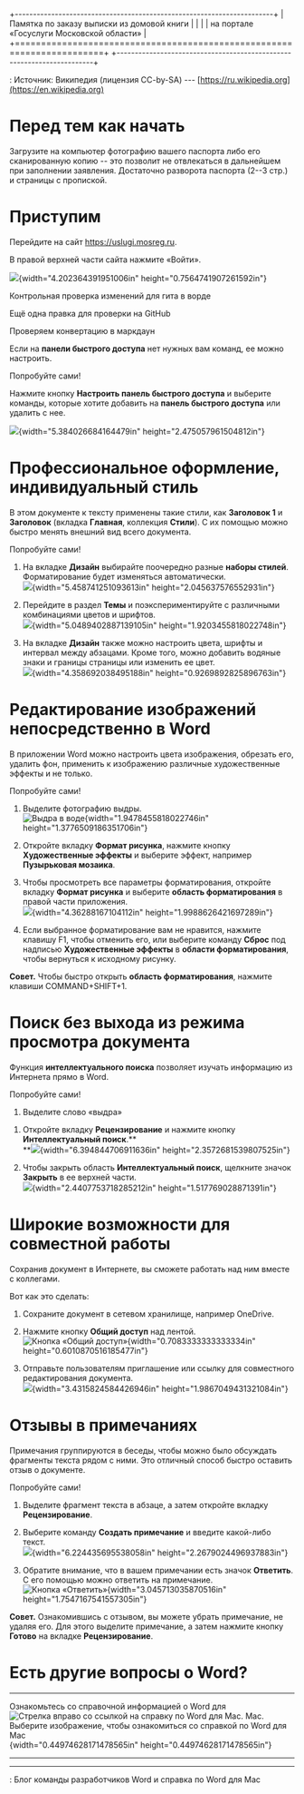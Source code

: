 +-----------------------------------------------------------------------+
| Памятка по заказу выписки из домовой книги                            |
|                                                                       |
| на портале «Госуслуги Московской области»                             |
+=======================================================================+
+-----------------------------------------------------------------------+

: Источник: Википедия (лицензия CC-by-SA) ---
[https://ru.wikipedia.org](https://en.wikipedia.org)

# Перед тем как начать

Загрузите на компьютер фотографию вашего паспорта либо его сканированную
копию -- это позволит не отвлекаться в дальнейшем при заполнении
заявления. Достаточно разворота паспорта (2--3 стр.) и страницы с
пропиской.

# 

# Приступим

Перейдите на сайт <https://uslugi.mosreg.ru>.

В правой верхней части сайта нажмите «Войти».

![](media/image1.jpg){width="4.202364391951006in"
height="0.7564741907261592in"}

Контрольная проверка изменений для гита в ворде

Ещё одна правка для проверки на GitHub

Проверяем конвертацию в маркдаун

Если на **панели быстрого доступа** нет нужных вам команд, ее можно
настроить.

Попробуйте сами!

Нажмите кнопку **Настроить панель быстрого доступа** и выберите команды,
которые хотите добавить на **панель быстрого доступа** или удалить с
нее.

![](media/image2.png){width="5.384026684164479in"
height="2.475057961504812in"}

# Профессиональное оформление, индивидуальный стиль

В этом документе к тексту применены такие стили, как **Заголовок 1** и
**Заголовок** (вкладка **Главная**, коллекция **Стили**). С их помощью
можно быстро менять внешний вид всего документа.

Попробуйте сами!

1.  На вкладке **Дизайн** выбирайте поочередно разные **наборы стилей**.
    Форматирование будет изменяться автоматически.\
    ![](media/image3.png){width="5.458741251093613in"
    height="2.045637576552931in"}

2.  Перейдите в раздел **Темы** и поэкспериментируйте с различными
    комбинациями цветов и шрифтов.\
    ![](media/image4.png){width="5.0489402887139105in"
    height="1.9203455818022748in"}

3.  На вкладке **Дизайн** также можно настроить цвета, шрифты и интервал
    между абзацами. Кроме того, можно добавить водяные знаки и границы
    страницы или изменить ее цвет.\
    ![](media/image5.png){width="4.358692038495188in"
    height="0.9269892825896763in"}

# Редактирование изображений непосредственно в Word

В приложении Word можно настроить цвета изображения, обрезать его,
удалить фон, применить к изображению различные художественные эффекты и
не только.

Попробуйте сами!

1.  Выделите фотографию выдры.\
    ![Выдра в воде](media/image6.png){width="1.9478455818022746in"
    height="1.3776509186351706in"}

2.  Откройте вкладку **Формат рисунка**, нажмите кнопку **Художественные
    эффекты** и выберите эффект, например **Пузырьковая мозаика**.

3.  Чтобы просмотреть все параметры форматирования, откройте вкладку
    **Формат рисунка** и выберите **область форматирования** в правой
    части приложения.\
    ![](media/image7.png){width="4.36288167104112in"
    height="1.9988626421697289in"}

4.  Если выбранное форматирование вам не нравится, нажмите клавишу F1,
    чтобы отменить его, или выберите команду **Сброс** под надписью
    **Художественные эффекты** в **области форматирования**, чтобы
    вернуться к исходному рисунку.

**Совет.** Чтобы быстро открыть **область форматирования**, нажмите
клавиши COMMAND+SHIFT+1.

# Поиск без выхода из режима просмотра документа

Функция **интеллектуального поиска** позволяет изучать информацию из
Интернета прямо в Word.

Попробуйте сами!

1.  Выделите слово «выдра»

<!-- -->

1.  Откройте вкладку **Рецензирование** и нажмите кнопку
    **Интеллектуальный поиск**.**\
    **![](media/image8.png){width="6.394844706911636in"
    height="2.3572681539807525in"}

2.  Чтобы закрыть область **Интеллектуальный поиск**, щелкните значок
    **Закрыть** в ее верхней части.\
    ![](media/image9.png){width="2.4407753718285212in"
    height="1.517769028871391in"}

# Широкие возможности для совместной работы

Сохранив документ в Интернете, вы сможете работать над ним вместе с
коллегами.

Вот как это сделать:

1.  Сохраните документ в сетевом хранилище, например OneDrive.

2.  Нажмите кнопку **Общий доступ** над лентой.\
    ![Кнопка «Общий
    доступ»](media/image10.png){width="0.7083333333333334in"
    height="0.6010870516185477in"}

3.  Отправьте пользователям приглашение или ссылку для совместного
    редактирования документа.\
    ![](media/image11.png){width="3.4315824584426946in"
    height="1.9867049431321084in"}

# Отзывы в примечаниях

Примечания группируются в беседы, чтобы можно было обсуждать фрагменты
текста рядом с ними. Это отличный способ быстро оставить отзыв о
документе.

Попробуйте сами!

1.  Выделите фрагмент текста в абзаце, а затем откройте вкладку
    **Рецензирование**.

2.  Выберите команду **Создать примечание** и введите какой-либо текст.\
    ![](media/image12.png){width="6.224435695538058in"
    height="2.2679024496937883in"}

3.  Обратите внимание, что в вашем примечании есть значок **Ответить**.
    С его помощью можно ответить на примечание.\
    ![Кнопка «Ответить»](media/image13.png){width="3.045713035870516in"
    height="1.7547167541557305in"}

**Совет.** Ознакомившись с отзывом, вы можете убрать примечание, не
удаляя его. Для этого выделите примечание, а затем нажмите кнопку
**Готово** на вкладке **Рецензирование**.

# Есть другие вопросы о Word?

  ---------------------------------------------------------------------------------------------------------
  Ознакомьтесь со справочной информацией о Word для ![Стрелка вправо со ссылкой на справку по Word для Mac.
  Mac.                                              Выберите изображение, чтобы ознакомиться со справкой по
                                                    Word для
                                                    Mac](media/image14.png){width="0.44974628171478565in"
                                                    height="0.44974628171478565in"}
  ------------------------------------------------- -------------------------------------------------------

  ---------------------------------------------------------------------------------------------------------

  : Блог команды разработчиков Word и справка по Word для Mac
